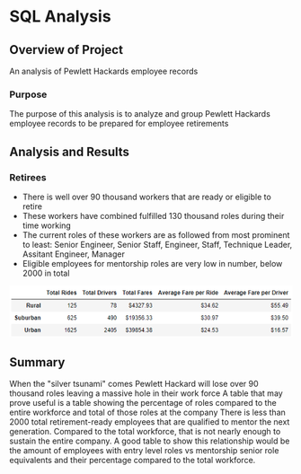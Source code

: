 # SQL Analysis

## Overview of Project
An analysis of Pewlett Hackards employee records

### Purpose
The purpose of this analysis is to analyze and group Pewlett Hackards employee records to be prepared for employee retirements

## Analysis and Results
### Retirees
- There is well over 90 thousand workers that are ready or eligible to retire
- These workers have combined fulfilled 130 thousand roles during their time working
- The current roles of these workers are as followed from most prominent to least: Senior Engineer, Senior Staff, Engineer, Staff, Technique Leader, Assitant Engineer, Manager
- Eligible employees for mentorship roles are very low in number, below 2000 in total

![numbers](https://raw.githubusercontent.com/Queach/PyBer_Analysis/main/analysis/StatsByCityType.png "numbers")


## Summary
When the "silver tsunami" comes Pewlett Hackard will lose over 90 thousand roles leaving a massive hole in their work force
A table that may prove useful is a table showing the percentage of roles compared to the entire workforce and total of those roles at the company
There is less than 2000 total retirement-ready employees that are qualified to mentor the next generation. Compared to the total workforce, that is not nearly enough to sustain
the entire company. A good table to show this relationship would be the amount of employees with entry level roles vs mentorship senior role equivalents and their percentage
compared to the total workforce.

